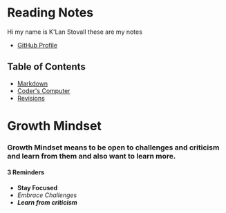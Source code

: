# Reading Notes

Hi my name is K'Lan Stovall these are my notes

- [GitHub Profile](https://github.com/KSTOV)

## Table of Contents

- [Markdown](markdown.md)
- [Coder's Computer](coders-computer.md)
- [Revisions](revisions.md)

# Growth Mindset

### Growth Mindset means to be open to challenges and criticism and learn from them and also want to learn more.

#### 3 Reminders

- **Stay Focused**
- *Embrace Challenges*
- ***Learn from criticism***

